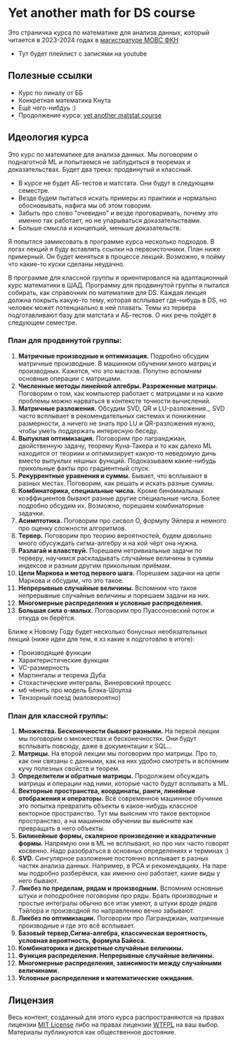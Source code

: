 # Yet another math for DS course

Это страничка курса по математике для анализа данных, который читается в 2023-2024 годах в [магистратуре МОВС ФКН](https://www.hse.ru/ma/mlds/)

- Тут будет плейлист с записями на youtube

## Полезные ссылки 

- Курс по линалу от ББ
- Конкретная математика Кнута
- Ещё чего-нибдуь :)
- Продолжение курса: [yet another matstat course](https://github.com/FUlyankin/yet_another_matstat_course)

## Идеология курса

Это курс по математике для анализа данных. Мы поговорим о поднаготной ML и попытаемся не заблудиться в теоремах и доказательствах. Будет два трека: продвинутый и классный. 

- В курсе не будет АБ-тестов и матстата. Они будут в следующем семестре. 
- Везде будем пытаться искать примеры из практики и нормально обосновывать, нафига мы об этом говорим.
- Забыть про слово "очевидно" и везде проговаривать, почему это именно так работает, но не упарываться доказательствами.
- Больше смысла и концепций, меньше доказательств.

Я попытлся замиксовать в программе курса несколько подходов. В логах лекций я буду вставлять ссылки на первоисточники. План ниже примерный. Он будет меняться в процессе лекций. Возможно, я пойму что какие-то куски сделаны неудачно. 

В программе для классной группы я ориентировался на адаптационный курс математики в ШАД. Программу для продвинутой группы я пытался собирать, как справочник по математике для DS. Каждая лекция должна покрыть какую-то тему, которая всплывает где-нибудь в DS, но человек может потенциально в ней плавать. Темы из тервера подготавливают базу для матстата и АБ-тестов. О них речь пойдёт в следующем семестре. 

### План для продвинутой группы: 

1. __Матричные производные и оптимизация.__ Подробно обсудим матричные производные. В машинном обучении много матриц и производных. Кажется, что это мастхэв. Попутно вспомним основные операции с матрицами.
2. __Численные методы линейной алгебры. Разреженные матрицы.__ Поговорим о том, как компьютер работает с матрицами и на какие проблемы можно нарваться в контексте точности вычислений.
3. __Матричные разложения.__ Обсудим SVD, QR и LU-разложения._ SVD часто всплывает в рекомендательных системах и понижении размерности, а ничего не знать про LU и QR-разложения нужно, чтобы уметь поддержать интересную беседу.
4. __Выпуклая оптимизация.__ Поговорим про лагранджиан, двойственную задачу, теорему Куна-Такера и то как далеко ML находится от теориии и оптимизирует какую-то неведомую дичь вместо выпуклых няшных функций. Подоказываем какие-нибудь прикольные факты про градиентный спуск. 
5. __Рекуррентные уравнения и суммы.__ Бывает, что всплывают в разных местах. Поговорим, как решать и искать разные суммы.
6. __Комбинаторика, специальные числа.__ Кроме биномиальных коэффициентов бывают разные другие специальные числа. Более подробно обсудим их. Возможно, порешаем комбинаторные задачки.
7. __Асимптотика.__ Поговорим про сисвол O, формулу Эйлера и немного про оценку сложности алгоритмов.
8. __Тервер.__ Поговорим про теорию вероятностей, будем довольно много обусуждать сигма-алгебру и на кой чёрт она нужна.
9. __Разлагай и влавствуй.__ Порешаем нетривиальные задачи по терверу, научимся раскладывать случайные величины в суммы индексов и разным другим прикольным приёмам.
10. __Цепи Маркова и метод первого шага.__ Порешаем задачки на цепи Маркова и обсудим, что это такое.
11. __Непрерывные случайные величины.__ Вспомним что такое непрерывные случайные величины и порешаем задачи на них.
12. __Многомерные распределения и условные распределения.__ 
13. __Большая сила о-малых.__ Поговорим про Пуассоновский поток и откуда он берётся. 

Ближе к Новому Году будет несколько бонусных необязательных лекций (ниже идеи для тем, я хз какие я подготовлю в итоге): 

- Производящие функции 
- Характеристические функции
- VC-размерность
- Мартингалы и теорема Дуба
- Стохастические интегралы, Винеровский процесс
- мб чёнить про модель Блэка-Шоулза
- Тензорный поезд (маловероятно)

### План для классной группы: 

1. __Множества. Бесконечности бывают разными.__ На первой лекции мы поговорим о множествах и бесконечностях. Они будут всплывать повсюду, даже в документации к SQL...
2. __Матрицы.__  На второй лекции мы поговорим про матрицы. Про то, как они связаны с данными, как на них удобно смотреть и вспомним кучу полезных свойств и теорем.
3. __Определители и обратные матрицы.__ Продолжаем обсуждать матрицы и операции над ними, которые часто будут всплывать а ML.  
4. __Векторные пространства, координаты, ранги, линейные отображения и операторы.__ Всё современное машинное обучиние это попытка превратить объекты в какое-нибудь классное векторное пространство. Тут мы выясним что такое векторное пространство, а на машинном обучении вы выясните как превращать в него объекты.
5. __Билинейные формы, скалярное произведение и квадратичные формы.__ Напрямую они в ML не всплывают, но про них часто говорят косвенно. Надо разобраться в основных определениях и терминах :) 
6. __SVD.__ Сингулярное разложение постоянно всплывает в разных частях анализа данных. Например, в PCA и рекомендациях. На паре мы подробно разберёмся, как именно оно работает, какие виды у него бывают.
7. __Ликбез по пределам, рядам и производным.__ Вспомним основные штуки и поподробнее поговорим про ряды. Брать производные и простые интегралы обычно все итак умеют, а штуки вроде рядов Тэйлора и производной по направлению вечно забывают.
8. __Ликбез по оптимизации.__ Поговорим про Лагранджиан, матричные производные и где это всё всплывает. 
9. __Базовый тервер,Сигма-алгебра, классическая вероятность, условная вероятность, формула Байеса.__
10. __Комбинаторика и дискретные случайные величины.__
11. __Функция распределения. Непрерывные случайные величины.__
12. __Многомерные распределения, зависимости между случайными величинами.__
13. __Условные распределения и математические ожидания.__

## Лицензия

Весь контент, созданный для этого курса распространяются на правах лицензии [MIT License](https://github.com/FUlyankin/yet_another_math_for_DS/blob/main/LICENSE) либо на правах лицензии [WTFPL](http://www.wtfpl.net/) на ваш выбор. Материалы публикуются как общественное достояние.
